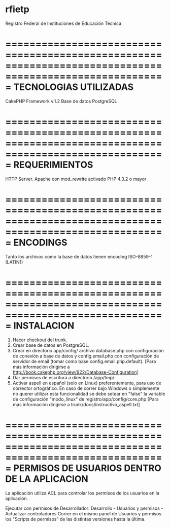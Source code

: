 rfietp
======

Registro Federal de Instituciones de Educación Técnica

=========================================================================================================
TECNOLOGIAS UTILIZADAS
=========================================================================================================
CakePHP Framework v.1.2
Base de datos PostgreSQL

=========================================================================================================
REQUERIMIENTOS
=========================================================================================================
HTTP Server. Apache con mod_rewrite activado
PHP 4.3.2 o mayor

=========================================================================================================
ENCODINGS
=========================================================================================================
Tanto los archivos como la base de datos tienen encoding ISO-8859-1 (LATIN1)

=========================================================================================================
INSTALACION
=========================================================================================================
1. Hacer checkout del trunk.
2. Crear base de datos en PostgreSQL.
3. Crear en directorio app/config/ archivo database.php con configuración de conexión 
a base de datos y config.email.php con configuración de servidor de email (tomar como base config.email.php.default).
[Para más información dirigirse a http://book.cakephp.org/view/922/Database-Configuration]
4. Dar permisos de escritura a directorio /app/tmp/.
5. Activar aspell en español (solo en Linux) preferentemente, para uso de corrector ortográfico. 
En caso de correr bajo Windows o simplemente no querer utilizar esta funcionalidad se debe setear en 
"false" la variable de configuración "modo_linux" de registro/app/config/core.php
[Para más información dirigirse a trunk/docs/instructivo_aspell.txt]

=========================================================================================================
PERMISOS DE USUARIOS DENTRO DE LA APLICACION
=========================================================================================================
La aplicación utiliza ACL para controlar los permisos de los usuarios en la aplicación.

Ejecutar con permisos de Desarrollador: 
    Desarrollo - Usuarios y permisos - Actualizar controladores
Correr en el mismo panel de Usuarios y permisos los "Scripts de permisos" de las distintas versiones hasta la última.
